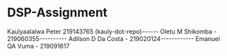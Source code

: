 # DSP-Assignment

Kaulyaalalwa Peter 219143765 (kauly-dot-repo)------
Oletu M Shikomba - 219060355----------
Adilson D Da Costa - 219020124------------
Emanuel QA Vuma - 219091617
